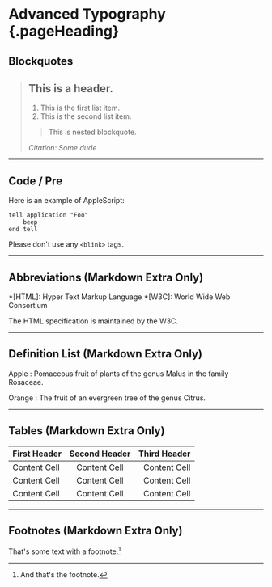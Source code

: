 # Advanced Typography {.pageHeading}

Blockquotes
-----------

> ## This is a header.
> 
> 1.   This is the first list item.
> 2.   This is the second list item.
> 
> > This is nested blockquote.
>
> <cite>Citation: Some dude</cite>

* * * * * * * * * * * * * * * * * * * * * * * * * * * * * *


Code / Pre
----------

Here is an example of AppleScript:

    tell application "Foo"
        beep
    end tell

Please don't use any `<blink>` tags.


* * * * * * * * * * * * * * * * * * * * * * * * * * * * * *


Abbreviations (Markdown Extra Only)
-------------


*[HTML]: Hyper Text Markup Language
*[W3C]:  World Wide Web Consortium


The HTML specification is maintained by the W3C.


* * * * * * * * * * * * * * * * * * * * * * * * * * * * * *


Definition List (Markdown Extra Only)
---------------

Apple
:   Pomaceous fruit of plants of the genus Malus in 
the family Rosaceae.

Orange
:   The fruit of an evergreen tree of the genus Citrus.


* * * * * * * * * * * * * * * * * * * * * * * * * * * * * *


Tables (Markdown Extra Only)
------

First Header  | Second Header | Third Header
------------- | :-----------: | -----------:
Content Cell  | Content Cell  | Content Cell
Content Cell  | Content Cell  | Content Cell
Content Cell  | Content Cell  | Content Cell


* * * * * * * * * * * * * * * * * * * * * * * * * * * * * *


Footnotes (Markdown Extra Only)
---------

That's some text with a footnote.[^1]

[^1]: And that's the footnote.
